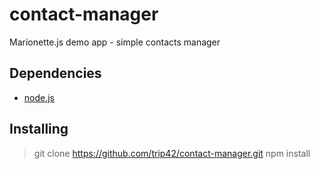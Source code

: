 contact-manager
===============

Marionette.js demo app - simple contacts manager

Dependencies
------------

 - [node.js](http://nodejs.org/)

Installing
----------

> git clone https://github.com/trip42/contact-manager.git
> npm install